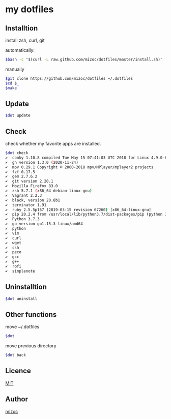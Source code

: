 # my dotfiles

## Installtion
install zsh, curl, git

automatically:
```bash
$bash -c "$(curl -L raw.github.com/mizoc/dotfiles/master/install.sh)"
```

manually
```bash
$git clone https://github.com/mizoc/dotfiles ~/.dotfiles
$cd $_
$make
```

## Update
```bash
$dot update
```

## Check
check whether my favorite apps are installed.  
```bash
$dot check
✔  conky 1.10.8 compiled Tue May 15 07:41:03 UTC 2018 for Linux 4.9.0-6-amd64 x86_64
✔  gh version 1.3.0 (2020-11-24)
✔  mpv 0.29.1 Copyright © 2000-2018 mpv/MPlayer/mplayer2 projects
✔  fzf 0.17.5
✔  gem 2.7.6.2
✔  git version 2.20.1
✔  Mozilla Firefox 83.0
✔  zsh 5.7.1 (x86_64-debian-linux-gnu)
✔  Vagrant 2.2.3
✔  black, version 20.8b1
✔  terminator 1.91
✔  ruby 2.5.5p157 (2019-03-15 revision 67260) [x86_64-linux-gnu]
✔  pip 20.2.4 from /usr/local/lib/python3.7/dist-packages/pip (python 3.7)
✔  Python 3.7.3
✔  go version go1.15.3 linux/amd64
✔  python
✔  vim
✔  curl
✔  wget
✔  ssh
✔  peco
✔  gcc
✔  g++
✔  rofi
✔  simplenote

```

## Uninstalltion
```bash
$dot uninstall
```

## Other functions
move ~/.dotfiles  
```bash
$dot
```
move previous directory  
```bash
$dot back
```

## Licence
[MIT](https://github.com/mizoc/dotfiles/blob/master/LICENSE)

## Author
[mizoc](https://github.com/mizoc)
